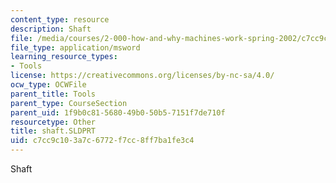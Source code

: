 ```yaml
---
content_type: resource
description: Shaft
file: /media/courses/2-000-how-and-why-machines-work-spring-2002/c7cc9c103a7c6772f7cc8ff7ba1fe3c4_shaft.SLDPRT
file_type: application/msword
learning_resource_types:
- Tools
license: https://creativecommons.org/licenses/by-nc-sa/4.0/
ocw_type: OCWFile
parent_title: Tools
parent_type: CourseSection
parent_uid: 1f9b0c81-5680-49b0-50b5-7151f7de710f
resourcetype: Other
title: shaft.SLDPRT
uid: c7cc9c10-3a7c-6772-f7cc-8ff7ba1fe3c4
---
```

Shaft
